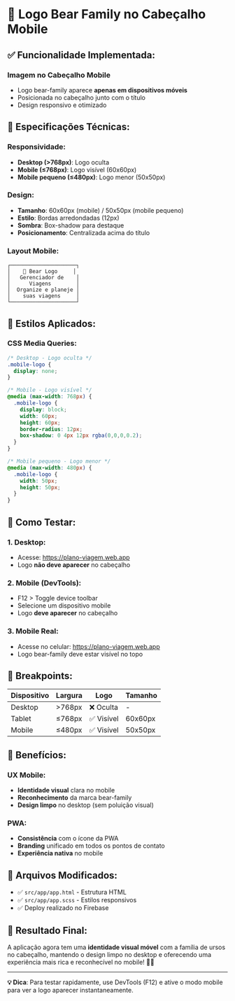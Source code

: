 # 🐻 Logo Bear Family no Cabeçalho Mobile

## ✅ Funcionalidade Implementada:

### **Imagem no Cabeçalho Mobile**
- Logo bear-family aparece **apenas em dispositivos móveis**
- Posicionada no cabeçalho junto com o título
- Design responsivo e otimizado

## 📱 Especificações Técnicas:

### **Responsividade:**
- **Desktop (>768px)**: Logo oculta
- **Mobile (≤768px)**: Logo visível (60x60px)
- **Mobile pequeno (≤480px)**: Logo menor (50x50px)

### **Design:**
- **Tamanho**: 60x60px (mobile) / 50x50px (mobile pequeno)
- **Estilo**: Bordas arredondadas (12px)
- **Sombra**: Box-shadow para destaque
- **Posicionamento**: Centralizada acima do título

### **Layout Mobile:**
```
┌─────────────────────┐
│    🐻 Bear Logo     │
│   Gerenciador de    │
│      Viagens        │
│  Organize e planeje │
│    suas viagens     │
└─────────────────────┘
```

## 🎨 Estilos Aplicados:

### **CSS Media Queries:**
```scss
/* Desktop - Logo oculta */
.mobile-logo {
  display: none;
}

/* Mobile - Logo visível */
@media (max-width: 768px) {
  .mobile-logo {
    display: block;
    width: 60px;
    height: 60px;
    border-radius: 12px;
    box-shadow: 0 4px 12px rgba(0,0,0,0.2);
  }
}

/* Mobile pequeno - Logo menor */
@media (max-width: 480px) {
  .mobile-logo {
    width: 50px;
    height: 50px;
  }
}
```

## 🚀 Como Testar:

### **1. Desktop:**
- Acesse: https://plano-viagem.web.app
- Logo **não deve aparecer** no cabeçalho

### **2. Mobile (DevTools):**
- F12 > Toggle device toolbar
- Selecione um dispositivo mobile
- Logo **deve aparecer** no cabeçalho

### **3. Mobile Real:**
- Acesse no celular: https://plano-viagem.web.app
- Logo bear-family deve estar visível no topo

## 📐 Breakpoints:

| Dispositivo | Largura | Logo | Tamanho |
|-------------|---------|------|---------|
| Desktop | >768px | ❌ Oculta | - |
| Tablet | ≤768px | ✅ Visível | 60x60px |
| Mobile | ≤480px | ✅ Visível | 50x50px |

## 🎯 Benefícios:

### **UX Mobile:**
- **Identidade visual** clara no mobile
- **Reconhecimento** da marca bear-family
- **Design limpo** no desktop (sem poluição visual)

### **PWA:**
- **Consistência** com o ícone da PWA
- **Branding** unificado em todos os pontos de contato
- **Experiência nativa** no mobile

## 🔧 Arquivos Modificados:

- ✅ `src/app/app.html` - Estrutura HTML
- ✅ `src/app/app.scss` - Estilos responsivos
- ✅ Deploy realizado no Firebase

## 📱 Resultado Final:

A aplicação agora tem uma **identidade visual móvel** com a família de ursos no cabeçalho, mantendo o design limpo no desktop e oferecendo uma experiência mais rica e reconhecível no mobile! 🐻✨

---

**💡 Dica**: Para testar rapidamente, use DevTools (F12) e ative o modo mobile para ver a logo aparecer instantaneamente.